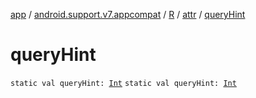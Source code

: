 [app](../../../index.md) / [android.support.v7.appcompat](../../index.md) / [R](../index.md) / [attr](index.md) / [queryHint](.)

# queryHint

`static val queryHint: `[`Int`](https://kotlinlang.org/api/latest/jvm/stdlib/kotlin/-int/index.html)
`static val queryHint: `[`Int`](https://kotlinlang.org/api/latest/jvm/stdlib/kotlin/-int/index.html)